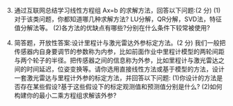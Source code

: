 3. 通过互联网总结学习线性方程组 Ax=b 的求解方法，回答以下问题:(2 分) 
(1)对于该类问题，你都知道哪几种求解方法? 
LU分解，QR分解，SVD法，特征值分解法等。
(2)各方法的优缺点有哪些?分别在什么条件下较常被使用?


4. 简答题，开放性答案:设计里程计与激光雷达外参标定方法。(2 分) 
我们一般把传感器内自身要调节的参数称为内参，比如前面作业中里程计模型的两轮间距与两个轮子的半径。把传感器之间的信息称为外参，比如里程计与激光雷达之间的时间延迟，位姿变换等。请你选用直接线性方法或基于模型的方法，设计一套激光雷达与里程计外参的标定方法，并回答以下问题: 
(1)你设计的方法是否存在某些假设?基于这些假设下的标定观测值和预测值分别是什么? 
(2)如何构建你的最小二乘方程组求解该外参?